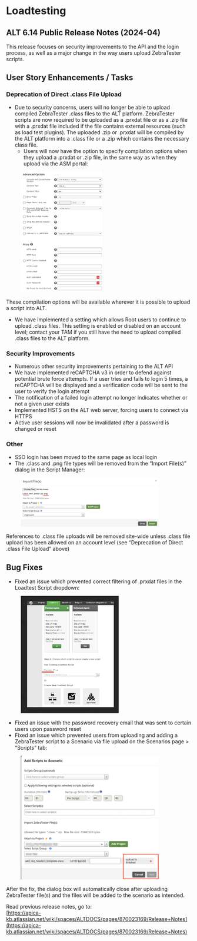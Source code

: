 # Loadtesting

## ALT 6.14 Public Release Notes (2024-04) <a href="#title-text" id="title-text"></a>

This release focuses on security improvements to the API and the login process, as well as a major change in the way users upload ZebraTester scripts.

## User Story Enhancements / Tasks <a href="#user-story-enhancements-tasks" id="user-story-enhancements-tasks"></a>

### Deprecation of Direct .class File Upload <a href="#deprecation-of-direct-.class-file-upload" id="deprecation-of-direct-.class-file-upload"></a>

* Due to security concerns, users will no longer be able to upload compiled ZebraTester .class files to the ALT platform. ZebraTester scripts are now required to be uploaded as a .prxdat file or as a .zip file with a .prxdat file included if the file contains external resources (such as load test plugins). The uploaded .zip or .prxdat will be compiled by the ALT platform into a .class file or a .zip which contains the necessary class file.
  * Users will now have the option to specify compilation options when they upload a .prxdat or .zip file, in the same way as when they upload via the ASM portal:

<figure><img src="../.gitbook/assets/ALT1.png" alt="" width="225"><figcaption></figcaption></figure>

These compilation options will be available wherever it is possible to upload a script into ALT.

* We have implemented a setting which allows Root users to continue to upload .class files. This setting is enabled or disabled on an account level; contact your TAM if you still have the need to upload compiled .class files to the ALT platform.

### Security Improvements <a href="#security-improvements" id="security-improvements"></a>

* Numerous other security improvements pertaining to the ALT API
* We have implemented reCAPTCHA v3 in order to defend against potential brute force attempts. If a user tries and fails to login 5 times, a reCAPTCHA will be displayed and a verification code will be sent to the user to verify the login attempt
* The notification of a failed login attempt no longer indicates whether or not a given user exists
* Implemented HSTS on the ALT web server, forcing users to connect via HTTPS
* Active user sessions will now be invalidated after a password is changed or reset

### Other <a href="#other" id="other"></a>

* SSO login has been moved to the same page as local login
* The .class and .png file types will be removed from the “Import File(s)” dialog in the Script Manager:

<figure><img src="../.gitbook/assets/ALT2.png" alt="" width="375"><figcaption></figcaption></figure>

References to .class file uploads will be removed site-wide unless .class file upload has been allowed on an account level (see “Deprecation of Direct .class File Upload” above)

## Bug Fixes <a href="#bug-fixes" id="bug-fixes"></a>

* Fixed an issue which prevented correct filtering of .prxdat files in the Loadtest Script dropdown:

<figure><img src="../.gitbook/assets/ALT3.png" alt="" width="266"><figcaption></figcaption></figure>

* Fixed an issue with the password recovery email that was sent to certain users upon password reset
* Fixed an issue which prevented users from uploading and adding a ZebraTester script to a Scenario via file upload on the Scenarios page > “Scripts” tab:

<figure><img src="../.gitbook/assets/ALT4.png" alt="" width="375"><figcaption></figcaption></figure>

After the fix, the dialog box will automatically close after uploading ZebraTester file(s) and the files will be added to the scenario as intended.



Read previous release notes, go to: \
[https://apica-kb.atlassian.net/wiki/spaces/ALTDOCS/pages/870023169/Release+Notes](https://apica-kb.atlassian.net/wiki/spaces/ALTDOCS/pages/870023169/Release+Notes)
